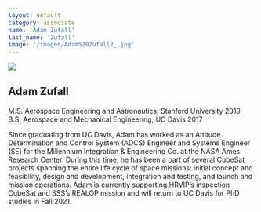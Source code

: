 ```yaml
---
layout: default
category: associate
name: 'Adam Zufall'
last_name: 'Zufall'
image: '/images/Adam%20Zufall2_.jpg'
---
```


<img src="{{ page.image }}">

<h2 class="team-title">Adam Zufall</h2>
<h4 class="team-position"></h4>

<p>M.S. Aerospace Engineering and Astronautics, Stanford University 2019<br/>
B.S. Aerospace and Mechanical Engineering, UC Davis 2017</p>

<p>Since graduating from UC Davis, Adam has worked as an Attitude Determination and Control System (ADCS) Engineer and Systems Engineer (SE) for the Millennium Integration & Engineering Co. at the NASA Ames Research Center. During this time, he has been a part of several CubeSat projects spanning the entire life cycle of space missions: initial concept and feasibility, design and development, integration and testing, and launch and mission operations. Adam is currently supporting HRVIP’s inspection CubeSat and SSS’s REALOP mission and will return to UC Davis for PhD studies in Fall 2021.</p>

<ul class="team-member-other-info"></ul>
